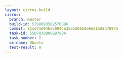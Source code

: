 ```yaml
---
layout: cirrus-build
cirrus:
  branch: master
  build-id: 5798093562576896
  commit: 21ce71e046a3694ce3525260b0e6e515d8d76975
  task-id: 5507838800297984
  task-number: 2
  os-name: Ubuntu
  test-result: 0
---
```

